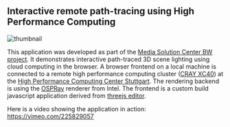 ## Interactive remote path-tracing using High Performance Computing

![thumbnail](https://raw.github.com/dkoerner/msc-liverendering/master/thumbnail.png)

This application was developed as part of the [Media Solution Center BW project](https://msc-bw.com/). It demonstrates interactive path-traced 3D scene lighting using cloud computing in the browser. A browser frontend on a local machine is connected to a remote high performance computing cluster ([CRAY XC40](https://en.wikipedia.org/wiki/Cray_XC40)) at the [High Performance Computing Center Stuttgart](https://www.hlrs.de/home/). The rendering backend is using the [OSPRay](https://www.ospray.org/) renderer from Intel. The frontend is a custom build javascript application derived from [threejs editor](https://threejs.org/editor/).

Here is a video showing the application in action: https://vimeo.com/225829057
